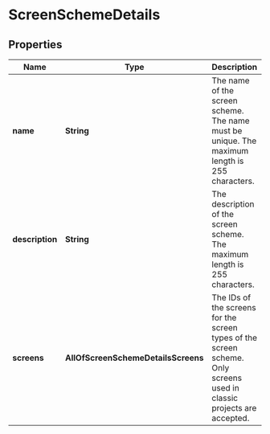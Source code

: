 # ScreenSchemeDetails

## Properties
Name | Type | Description | Notes
------------ | ------------- | ------------- | -------------
**name** | **String** | The name of the screen scheme. The name must be unique. The maximum length is 255 characters. | 
**description** | **String** | The description of the screen scheme. The maximum length is 255 characters. |  [optional]
**screens** | **AllOfScreenSchemeDetailsScreens** | The IDs of the screens for the screen types of the screen scheme. Only screens used in classic projects are accepted. | 
